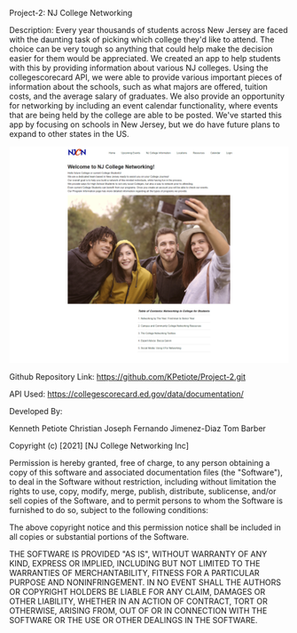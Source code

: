 Project-2: NJ College Networking

Description: Every year thousands of students across New Jersey are faced with the daunting task of picking which college they'd like to attend.  The choice
can be very tough so anything that could help make the decision easier for them would be appreciated.  We created an app to help students with this by  providing information about various NJ colleges.  Using the collegescorecard API, we were able to provide various important pieces of information about the schools, such as
what majors are offered, tuition costs, and the average salary of graduates.  We also provide an opportunity for networking by including an event calendar functionality, where events that are being held by the college are able to be posted.  We've started this app by focusing on schools in New Jersey, but we do have 
future plans to expand to other states in the US.

![Alt text](/public/images/screenshot.png)


Github Repository Link: https://github.com/KPetiote/Project-2.git

API Used: https://collegescorecard.ed.gov/data/documentation/

Developed By:

Kenneth Petiote Christian Joseph Fernando Jimenez-Diaz Tom Barber

Copyright (c) [2021] [NJ College Networking Inc]

Permission is hereby granted, free of charge, to any person obtaining a copy of this software and associated documentation files (the "Software"), to deal in the Software without restriction, including without limitation the rights to use, copy, modify, merge, publish, distribute, sublicense, and/or sell copies of the Software, and to permit persons to whom the Software is furnished to do so, subject to the following conditions:

The above copyright notice and this permission notice shall be included in all copies or substantial portions of the Software.

THE SOFTWARE IS PROVIDED "AS IS", WITHOUT WARRANTY OF ANY KIND, EXPRESS OR IMPLIED, INCLUDING BUT NOT LIMITED TO THE WARRANTIES OF MERCHANTABILITY, FITNESS FOR A PARTICULAR PURPOSE AND NONINFRINGEMENT. IN NO EVENT SHALL THE AUTHORS OR COPYRIGHT HOLDERS BE LIABLE FOR ANY CLAIM, DAMAGES OR OTHER LIABILITY, WHETHER IN AN ACTION OF CONTRACT, TORT OR OTHERWISE, ARISING FROM, OUT OF OR IN CONNECTION WITH THE SOFTWARE OR THE USE OR OTHER DEALINGS IN THE SOFTWARE.